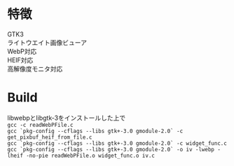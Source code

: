 # 特徴  
GTK3  
ライトウエイト画像ビューア  
WebP対応  
HEIF対応  
高解像度モニタ対応  
# Build  
libwebpとlibgtk-3をインストールした上で  
``gcc -c readWebPFile.c``  
``gcc `pkg-config --cflags --libs gtk+-3.0 gmodule-2.0` -c get_pixbuf_heif_from_file.c``  
``gcc `pkg-config --cflags --libs gtk+-3.0 gmodule-2.0` -c widget_func.c``  
``gcc `pkg-config --cflags --libs gtk+-3.0 gmodule-2.0` -o iv -lwebp -lheif -no-pie readWebPFile.o widget_func.o iv.c``  

